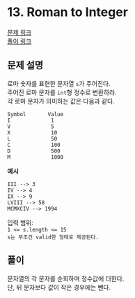 # 13. Roman to Integer
[문제 링크](https://leetcode.com/problems/roman-to-integer/ )   
[풀이 링크](RomanToInteger.java )  

## 문제 설명
로마 숫자를 표현한 문자열 `s`가 주어진다.  
주어진 로마 문자를 `int`형 정수로 변환하라.  
각 로마 문자가 의미하는 값은 다음과 같다.  
```
Symbol       Value
I             1
V             5
X             10
L             50
C             100
D             500
M             1000
```

**예시**
```
III --> 3
IV --> 4
IX --> 9
LVIII --> 58
MCMXCIV --> 1994
```

입력 범위:  
`1 <= s.length <= 15`  
`s는 무조건 valid한 형태로 제공된다.`  

## 풀이
문자열의 각 문자를 순회하며 정수값에 더한다.  
단, 뒤 문자보다 값이 작은 경우에는 뺀다.  
